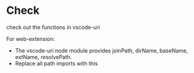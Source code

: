# Check

check out the functions in vscode-uri

For web-extension:

- The vscode-uri node module provides joinPath, dirName, baseName, extName, resolvePath.
- Replace all path imports with this
